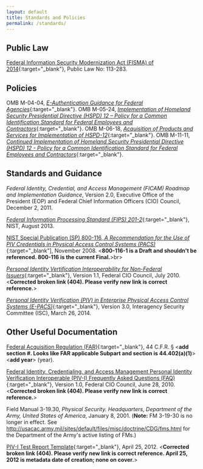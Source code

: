 ```yaml
---
layout: default
title: Standards and Policies
permalink: /standards/
---
```

## Public Law

[Federal Information Security Modernization Act (FISMA) of 2014](https://www.dhs.gov/fisma){:target="_blank"}, Public Law No: 113-283. 

## Policies

OMB M-04-04, [_E-Authentication Guidance for Federal Agencies_](https://www.whitehouse.gov/sites/whitehouse.gov/files/omb/memoranda/2004/m04-04.pdf){:target="_blank"}.
OMB M-05-24, [_Implementation of Homeland Security Presidential Directive (HSPD) 12 – Policy for a Common Identification Standard for Federal Employees and Contractors_](https://www.whitehouse.gov/sites/whitehouse.gov/files/omb/memoranda/2005/m05-24.pdf){:target="_blank"}.
OMB M-06-18, [_Acquisition of Products and Services for Implementation of HSPD-12_](https://www.whitehouse.gov/sites/whitehouse.gov/files/omb/memoranda/2006/m06-18.pdf){:target="_blank"}.
OMB M-11-11, [_Continued Implementation of Homeland Security Presidential Directive (HSPD) 12 - Policy for a Common Identification Standard for Federal Employees and Contractors_](https://www.whitehouse.gov/sites/whitehouse.gov/files/omb/memoranda/2011/m11-11.pdf){:target="_blank"}.

## Standards and Guidance

_Federal Identity, Credential, and Access Management (FICAM) Roadmap and Implementation Guidance_, Version 2.0, Executive Office of the President (EOP) and Federal Chief Information Officers (CIO) Council, December 2, 2011.

[_Federal Information Processing Standard (FIPS) 201-2_](http://nvlpubs.nist.gov/nistpubs/FIPS/NIST.FIPS.201-2.pdf){:target="_blank"}, NIST, August 2013.<br>

[NIST Special Publication (SP) 800-116, _A Recommendation for the Use of PIV Credentials in Physical Access Control Systems (PACS)_](http://nvlpubs.nist.gov/nistpubs/Legacy/SP/nistspecialpublication800-116.pdf){:target="_blank"], November 2008. <**800-116-1 is a Draft and shouldn't be referenced. 800-116 is the current Final.**>br>

[_Personal Identity Vertification Interoperability for Non-Federal Issuers_](https://www.idmanagement.gov/wp-content/uploads/sites/1171/uploads/PIV_IO_NonFed_Issuers.pdf){:target="_blank"}, Version 1.1, Federal CIO Council, July 2010.<**Corrected broken link (404). Please verify new link is correct reference.**><br>

[_Personal Identity Verification (PIV) in Enterprise Physical Access Control Systems (E-PACS)_](https://www.idmanagement.gov/wp-content/uploads/sites/1171/uploads/piv-in-epacs.pdf){:target="_blank"}, Version 3.0, Interagency Security Committee (ISC), March 26, 2014.

## Other Useful Documentation

[Federal Acquisition Regulation (FAR)](https://www.acquisition.gov/browsefar){:target="_blank"}, 44 C.F.R. &sect; <**add section #. Looks like FAR applicable Subpart and section is 44.402(a)(1)**><**add year**> (year).<!--Please add full citation.-->

[Federal Identity, Credentialing, and Access Management Personal Identity Verification Interoperable (PIV-I) Frequently Asked Questions (FAQ)](https://www.idmanagement.gov/wp-content/uploads/sites/1171/uploads/PIV-I_FAQ.pdf){:target="_blank"}, Version 1.0, Federal CIO Council, June 28, 2010. <**Corrected broken link (404). Please verify new link is correct reference.**><br>

Field Manual 3-19.30, _Physical Security. Headquarters, Department of the Army, United States of America_, January 8, 2001. (**Note:** FM 3-19-30 is no longer in effect. See http://usacac.army.mil/sites/default/files/misc/doctrine/CDG/fms.html for the Department of the Army's active listing of FMs.) 

[PIV-I Test Report Template](https://www.idmanagement.gov/piv-i_test_report_template-1/){:target="_blank"}, April 25, 2012. <**Corrected broken link (404). Please verify new link is correct reference. April 25, 2012 is metadata date of creation; none on cover.**><br>

